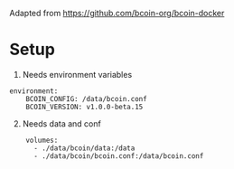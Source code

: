 Adapted from https://github.com/bcoin-org/bcoin-docker

# Setup

1. Needs environment variables
```    
environment:
    BCOIN_CONFIG: /data/bcoin.conf
    BCOIN_VERSION: v1.0.0-beta.15
```

2. Needs data and conf
```
    volumes:
      - ./data/bcoin/data:/data
      - ./data/bcoin/bcoin.conf:/data/bcoin.conf
```